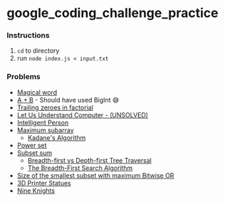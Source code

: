 # google_coding_challenge_practice

### Instructions
1. `cd` to directory
2. run `node index.js < input.txt`

### Problems

- [Magical word](https://www.hackerearth.com/practice/basic-programming/input-output/basics-of-input-output/practice-problems/algorithm/magical-word/)
- [A + B](https://www.hackerearth.com/practice/basic-programming/complexity-analysis/time-and-space-complexity/practice-problems/algorithm/a-b-4/) - Should have used BigInt 😅
- [Trailing zeroes in factorial](https://www.hackerearth.com/practice/basic-programming/implementation/basics-of-implementation/practice-problems/algorithm/trailing-zeroes-in-factorial/)
- [Let Us Understand Computer - (UNSOLVED)](https://www.hackerearth.com/practice/basic-programming/operators/basics-of-operators/practice-problems/algorithm/let-us-understand-computer-78476e7a/)
- [Intelligent Person](https://www.hackerearth.com/practice/algorithms/dynamic-programming/introduction-to-dynamic-programming-1/practice-problems/algorithm/intelligent-girl-1/)
- [Maximum subarray](https://leetcode.com/problems/maximum-subarray)
    - [Kadane's Algorithm](https://medium.com/@rsinghal757/kadanes-algorithm-dynamic-programming-how-and-why-does-it-work-3fd8849ed73d)
- [Power set](https://www.geeksforgeeks.org/power-set/)
- [Subset sum](https://www.geeksforgeeks.org/subset-sum-problem-dp-25/)
    - [Breadth-first vs Depth-first Tree Traversal](https://medium.com/@kenny.hom27/breadth-first-vs-depth-first-tree-traversal-in-javascript-48df2ebfc6d1)
    - [The Breadth-First Search Algorithm](https://medium.com/edureka/breadth-first-search-algorithm-17d2c72f0eaa)
- [Size of the smallest subset with maximum Bitwise OR](https://www.geeksforgeeks.org/size-of-the-smallest-subset-with-maximum-bitwise-or/)
- [3D Printer Statues](https://open.kattis.com/problems/3dprinter)
- [Nine Knights](https://open.kattis.com/problems/nineknights)

